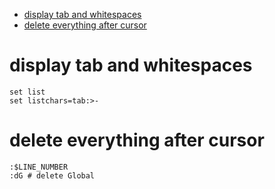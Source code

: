 <!--ts-->
   * [display tab and whitespaces](#display-tab-and-whitespaces)
   * [delete everything after cursor](#delete-everything-after-cursor)

<!-- Added by: morelly_t1, at: Mon 21 Dec 2020 02:26:05 PM CET -->

<!--te-->

# display tab and whitespaces
```
set list
set listchars=tab:>-
```

# delete everything after cursor
```
:$LINE_NUMBER
:dG # delete Global
```
